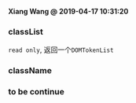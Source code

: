 **Xiang Wang @ 2019-04-17 10:31:20**

### classList
`read only`, 返回一个`DOMTokenList`

### className


### to be continue
